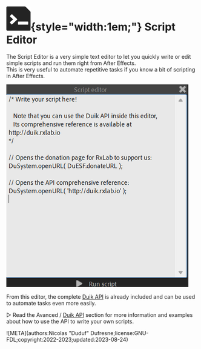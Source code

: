 # ![](../../../img/duik/icons/script.svg){style="width:1em;"} Script Editor

The Script Editor is a very simple text editor to let you quickly write or edit simple scripts and run them right from After Effects.  
This is very useful to automate repetitive tasks if you know a bit of scripting in After Effects.

![](../../../img/duik/tools/script-editor.png)

From this editor, the complete [Duik API](../../../advanced/api/index.md) is already included and can be used to automate tasks even more easily.

▷ Read the Avanced / [Duik API](../../../advanced/api/index.md) section for more information and examples about how to use the API to write your own scripts.


![META](authors:Nicolas "Duduf" Dufresne;license:GNU-FDL;copyright:2022-2023;updated:2023-08-24)
